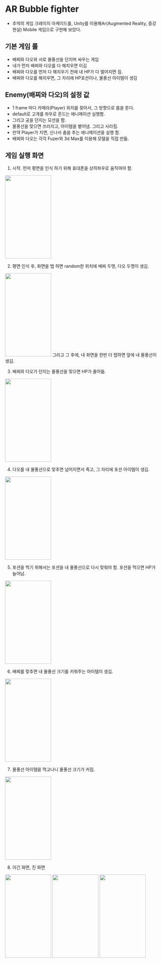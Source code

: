 # AR Bubble fighter
- 추억의 게임 크레이지 아케이드를, Unity를 이용해Ar(Augmented Reality, 증강현실) Mobile 게임으로 구현해 보았다.

## 기본 게임 룰
- 배찌와 다오와 서로 물풍선을 던지며 싸우는 게임
- 내가 먼저 배찌와 다오를 다 해치우면 이김
- 배찌와 다오를 먼저 다 해치우기 전에 내 HP가 다 떨어지면 짐.
- 배찌와 다오를 해치우면, 그 자리에 HP포션이나, 물풍선 아이템이 생김

## Enemy(배찌와 다오)의 설정 값
- 1 frame 마다 카메라(Player) 위치를 찾아서, 그 방향으로 몸을 튼다.
- default로 고개를 좌우로 흔드는 애니메이션 실행함.
- 그리고 공을 던지는 모션을 함.
- 물풍선을 맞으면 쓰러지고, 아이탬을 뱉어냄. 그리고 사라짐.
- 만약 Player가 지면, 신나서 춤을 추는 애니메이션을 실행 함.
- 배찌와 다오는 각각 Fuzer와 3d Max를 이용해 모델을 직접 만듦.

## 게임 실행 화면
1. 시작. 먼저 평면을 인식 하기 위해 휴대폰을 상하좌우로 움직여야 함.  
<img src="https://user-images.githubusercontent.com/5088280/91379602-07950d00-e85e-11ea-8bd3-7937b1f220db.jpeg" width="150" height="270">  

2. 평면 인식 후, 화면을 탭 하면 random한 위치에 배찌 두명, 다오 두명이 생김.
<img src="https://user-images.githubusercontent.com/5088280/91379610-0a8ffd80-e85e-11ea-888d-1efa2609e43e.jpeg" width="150" height="270">
그리고 그 후에, 내 화면을 한번 더 탭하면 앞에 내 물풍선이 생김.  

3. 배찌와 다오가 던지는 물풍선을 맞으면 HP가 줄어듦.
<img src="https://user-images.githubusercontent.com/5088280/91379618-0c59c100-e85e-11ea-8ade-76f0142ff8f1.jpeg" width="150" height="270">  

4. 다오를 내 물풍선으로 맞추면 넘어지면서 죽고, 그 자리에 포션 아이템이 생김.
<img src="https://user-images.githubusercontent.com/5088280/91379627-1085de80-e85e-11ea-8906-4f2291c8579b.jpeg" width="150" height="270">  

5. 포션을 먹기 위해서는 포션을 내 물풍선으로 다시 맞춰야 함. 포션을 먹으면 HP가 늘어남.
<img src="https://user-images.githubusercontent.com/5088280/91379630-124fa200-e85e-11ea-805e-5623ca8eed3f.jpeg" width="150" height="270">  

6. 배찌를 맞추면 내 물풍선 크기를 키워주는 아이템이 생김.
<img src="https://user-images.githubusercontent.com/5088280/91379632-14196580-e85e-11ea-9815-3b9be2be319e.jpeg" width="150" height="270">  

7. 물풍선 아이템을 먹고나니 물풍선 크기가 커짐.
<img src="https://user-images.githubusercontent.com/5088280/91379633-154a9280-e85e-11ea-9b98-17e9bd76239e.jpeg" width="150" height="270">  

8. 이긴 화면, 진 화면

<img src="https://user-images.githubusercontent.com/5088280/91382893-bdb02500-e865-11ea-8fcb-a8f066418948.jpeg" width="150" height="270"> <img src="https://user-images.githubusercontent.com/5088280/91382884-b9840780-e865-11ea-9a17-ed2a6bb411b1.jpeg" width="150" height="270"> <img src="https://user-images.githubusercontent.com/5088280/91382890-bb4dcb00-e865-11ea-958d-5e32275cd0d3.jpeg" width="150" height="270">  
